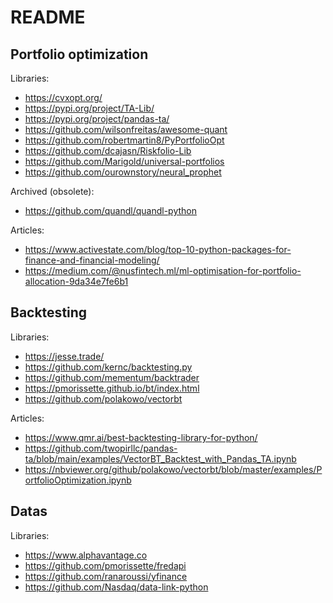 # README

## Portfolio optimization

Libraries:

- https://cvxopt.org/
- https://pypi.org/project/TA-Lib/
- https://pypi.org/project/pandas-ta/
- https://github.com/wilsonfreitas/awesome-quant
- https://github.com/robertmartin8/PyPortfolioOpt
- https://github.com/dcajasn/Riskfolio-Lib
- https://github.com/Marigold/universal-portfolios
- https://github.com/ourownstory/neural_prophet

Archived (obsolete):

- https://github.com/quandl/quandl-python

Articles:

- https://www.activestate.com/blog/top-10-python-packages-for-finance-and-financial-modeling/
- https://medium.com/@nusfintech.ml/ml-optimisation-for-portfolio-allocation-9da34e7fe6b1

## Backtesting

Libraries:

- https://jesse.trade/
- https://github.com/kernc/backtesting.py
- https://github.com/mementum/backtrader
- https://pmorissette.github.io/bt/index.html
- https://github.com/polakowo/vectorbt

Articles:

- https://www.qmr.ai/best-backtesting-library-for-python/
- https://github.com/twopirllc/pandas-ta/blob/main/examples/VectorBT_Backtest_with_Pandas_TA.ipynb
- https://nbviewer.org/github/polakowo/vectorbt/blob/master/examples/PortfolioOptimization.ipynb

## Datas

Libraries:
- https://www.alphavantage.co
- https://github.com/pmorissette/fredapi
- https://github.com/ranaroussi/yfinance
- https://github.com/Nasdaq/data-link-python





